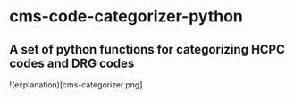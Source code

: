 # cms-code-categorizer-python
##  A set of python functions for categorizing HCPC codes and DRG codes

!(explanation)[cms-categorizer.png]


